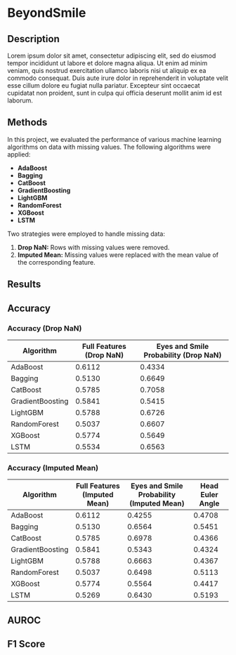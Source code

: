# BeyondSmile

## Description
Lorem ipsum dolor sit amet, consectetur adipiscing elit, sed do eiusmod tempor incididunt ut labore et dolore magna aliqua. Ut enim ad minim veniam, quis nostrud exercitation ullamco laboris nisi ut aliquip ex ea commodo consequat. Duis aute irure dolor in reprehenderit in voluptate velit esse cillum dolore eu fugiat nulla pariatur. Excepteur sint occaecat cupidatat non proident, sunt in culpa qui officia deserunt mollit anim id est laborum.

## Methods
In this project, we evaluated the performance of various machine learning algorithms on data with missing values. The following algorithms were applied:
- **AdaBoost**
- **Bagging**
- **CatBoost**
- **GradientBoosting**
- **LightGBM**
- **RandomForest**
- **XGBoost**
- **LSTM**

Two strategies were employed to handle missing data:
1. **Drop NaN:** Rows with missing values were removed.
2. **Imputed Mean:** Missing values were replaced with the mean value of the corresponding feature.


## Results

## Accuracy
### Accuracy (Drop NaN)
<table>
  <thead>
    <tr>
      <th>Algorithm</th>
      <th>Full Features (Drop NaN)</th>
      <th>Eyes and Smile Probability (Drop NaN)</th>
    </tr>
  </thead>
  <tbody>
    <tr>
      <td>AdaBoost</td>
      <td>0.6112</td>
      <td>0.4334</td>
    </tr>
    <tr>
      <td>Bagging</td>
      <td>0.5130</td>
      <td>0.6649</td>
    </tr>
    <tr>
      <td>CatBoost</td>
      <td>0.5785</td>
      <td>0.7058</td>
    </tr>
    <tr>
      <td>GradientBoosting</td>
      <td>0.5841</td>
      <td>0.5415</td>
    </tr>
    <tr>
      <td>LightGBM</td>
      <td>0.5788</td>
      <td>0.6726</td>
    </tr>
    <tr>
      <td>RandomForest</td>
      <td>0.5037</td>
      <td>0.6607</td>
    </tr>
    <tr>
      <td>XGBoost</td>
      <td>0.5774</td>
      <td>0.5649</td>
    </tr>
    <tr>
      <td>LSTM</td>
      <td>0.5534</td>
      <td>0.6563</td>
    </tr>
  </tbody>
</table>

### Accuracy (Imputed Mean)
<table>
  <thead>
    <tr>
      <th>Algorithm</th>
      <th>Full Features (Imputed Mean)</th>
      <th>Eyes and Smile Probability (Imputed Mean)</th>
      <th>Head Euler Angle</th>
    </tr>
  </thead>
  <tbody>
    <tr>
      <td>AdaBoost</td>
      <td>0.6112</td>
      <td>0.4255</td>
      <td>0.4708</td>
    </tr>
    <tr>
      <td>Bagging</td>
      <td>0.5130</td>
      <td>0.6564</td>
      <td>0.5451</td>
    </tr>
    <tr>
      <td>CatBoost</td>
      <td>0.5785</td>
      <td>0.6978</td>
      <td>0.4366</td>
    </tr>
    <tr>
      <td>GradientBoosting</td>
      <td>0.5841</td>
      <td>0.5343</td>
      <td>0.4324</td>
    </tr>
    <tr>
      <td>LightGBM</td>
      <td>0.5788</td>
      <td>0.6663</td>
      <td>0.4367</td>
    </tr>
    <tr>
      <td>RandomForest</td>
      <td>0.5037</td>
      <td>0.6498</td>
      <td>0.5113</td>
    </tr>
    <tr>
      <td>XGBoost</td>
      <td>0.5774</td>
      <td>0.5564</td>
      <td>0.4417</td>
    </tr>
    <tr>
      <td>LSTM</td>
      <td>0.5269</td>
      <td>0.6430</td>
      <td>0.5193</td>
    </tr>
  </tbody>
</table>


## AUROC



## F1 Score